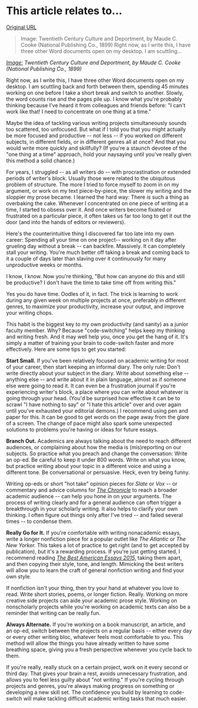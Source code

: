 # This article relates to...

[Original URL](https://chroniclevitae.com/news/1242-code-switching-to-improve-your-writing-and-productivity)

> Image: Twentieth Century Culture and Deportment, by Maude C. Cooke (National Publishing Co., 1899) Right now, as I write this, I have three other Word documents open on my desktop. I am scuttling...

_[Image:](https://www.flickr.com/photos/internetarchivebookimages/14779265455/in/photolist-ovZAHD-cgUfjq-75w7fn-7Q5Zhz-gVhxQg-aiMCaa-coRdz5-5Cw9WF-8bTrRS-dD5Sva-dXsHA9-drRJdS-m1zXa7-7XSG31-gzoPEF-hm3wYs-864QXa-78mXje-9HDXgU-bvUab6-4DUf6A-5QFyi4-5QKQyq-aLszSc-bvUbXt-aQaeEr-7ZvB2G-7ZwsKw-dipXMW-djJ6ka-8ZKkYZ-9tD44m-8ZEGje-9cvcWc-7ZsqzX-aAVR3X-cZG7eh-7zPkHS-8bQ3u4-ct4PM9-dcAc4r-kH1QNP-kEVfcg-ds3pr4-c57sNL-82euBq-7r55Uh-9WV1Qr-bBgR4q-v9ie5m) Twentieth Century Culture and Deportment, by Maude C. Cooke (National Publishing Co., 1899)_

Right now, as I write this, I have three other Word documents open on my desktop. I am scuttling back and forth between them, spending 45 minutes working on one before I take a short break and switch to another. Slowly, the word counts rise and the pages pile up. I know what you're probably thinking because I've heard it from colleagues and friends before: "I can't work like that! I need to concentrate on one thing at a time."

Maybe the idea of tackling various writing projects simultaneously sounds too scattered, too unfocused. But what if I told you that you might actually be more focused and productive -- not less -- if you worked on different subjects, in different fields, or in different genres all at once? And that you would write more quickly and skillfully? (If you're a staunch devotee of the "one thing at a time" approach, hold your naysaying until you've really given this method a solid chance.)

For years, I struggled -- as all writers do -- with procrastination or extended periods of writer's block. Usually those were related to the ubiquitous problem of structure. The more I tried to force myself to zoom in on my argument, or work on my text piece-by-piece, the slower my writing and the sloppier my prose became. I learned the hard way: There _is_ such a thing as overbaking the cake. Whenever I concentrated on one piece of writing at a time, I started to obsess over it. And once writers become fixated or frustrated on a particular piece, it often takes us far too long to get it out the door (and into the hands of editors or reviewers).

Here's the counterintuitive thing I discovered far too late into my own career: Spending all your time on one project-- working on it day after grueling day without a break -- can backfire. Massively. It can completely stall your writing. You're much better off taking a break and coming back to it a couple of days later than slaving over it continuously for many unproductive weeks or months.

I know, I know. Now you're thinking, "But how can anyone do this and still be productive? I don't have the time to take time off from writing this."

Yes you do have time. Oodles of it, in fact. The trick is learning to work during any given week on multiple projects at once, preferably in different genres, to maximize your productivity, increase your output, and improve your writing chops.

This habit is the biggest key to my own productivity (and sanity) as a junior faculty member. Why? Because "code-switching" helps keep my thinking and writing fresh. And it may well help you, once you get the hang of it. It's simply a matter of training your brain to code-switch faster and more effectively. Here are some tips to get you started:

**Start Small.** If you've been relatively focused on academic writing for most of your career, then start keeping an informal diary. The only rule: Don't write directly about your subject in the diary. Write about something else -- anything else -- and write about it in plain language, almost as if someone else were going to read it. It can even be a frustration journal if you're experiencing writer's block, a place where you can write about whatever is going through your head. (You'd be surprised how effective it can be to scrawl "I have nothing to say" or "I hate this article" over and over again until you've exhausted your editorial demons.) I recommend using pen and paper for this. It can be good to get words on the page away from the glare of a screen. The change of pace might also spark some unexpected solutions to problems you're having or ideas for future essays.

**Branch Out.** Academics are always talking about the need to reach different audiences, or complaining about how the media is (mis)reporting on our subjects. So practice what you preach and change the conversation: Write an op-ed. Be careful to keep it under 800 words. Write on what you know, but practice writing about your topic in a different voice and using a different tone. Be conversational or persuasive. Heck, even try being funny.

Writing op-eds or short "hot take" opinion pieces for _Slate_ or _Vox_ -- or commentary and advice columns for [_The Chronicle_](http://chronicle.com/page/Submissions/638/) to reach a broader academic audience -- can help you hone in on your arguments. The process of writing clearly and for a general audience can often trigger a breakthrough in your scholarly writing. It also helps to clarify your own thinking. I often figure out things only after I've tried -- and failed several times -- to condense them.

**Really Go for It.** If you're comfortable with writing nonacademic essays, write a longer nonfiction piece for a popular outlet like _The Atlantic_ or _The New Yorker._ This takes a lot of practice to get right (and to get accepted by publication), but it's a rewarding process. If you're just getting started, I recommend reading _[The Best American Essays 2015,](http://www.amazon.com/The-Best-American-Essays-2015/dp/0544569628)_ taking them apart, and then copying their style, tone, and length. Mimicking the best writers will allow you to learn the craft of general nonfiction writing and find your own style.

If nonfiction isn't your thing, then try your hand at whatever you love to read. Write short stories, poems, or longer fiction. Really. Working on more creative side projects can aide your academic prose style. Working on nonscholarly projects while you're working on academic texts can also be a reminder that writing can be really fun.

**Always Alternate.** If you're working on a book manuscript, an article, and an op-ed, switch between the projects on a regular basis -- either every day or every other writing bloc, whatever feels most comfortable to you. This method will allow the things you have already written to have some breathing space, giving you a fresh perspective whenever you cycle back to them.

If you're really, really stuck on a certain project, work on it every second or third day. That gives your brain a rest, avoids unnecessary frustration, and allows you to feel less guilty about "not writing." If you're cycling through projects and genres, you're always making progress on something or developing a new skill set. The confidence you build by learning to code-switch will make tackling difficult academic writing tasks that much easier.

